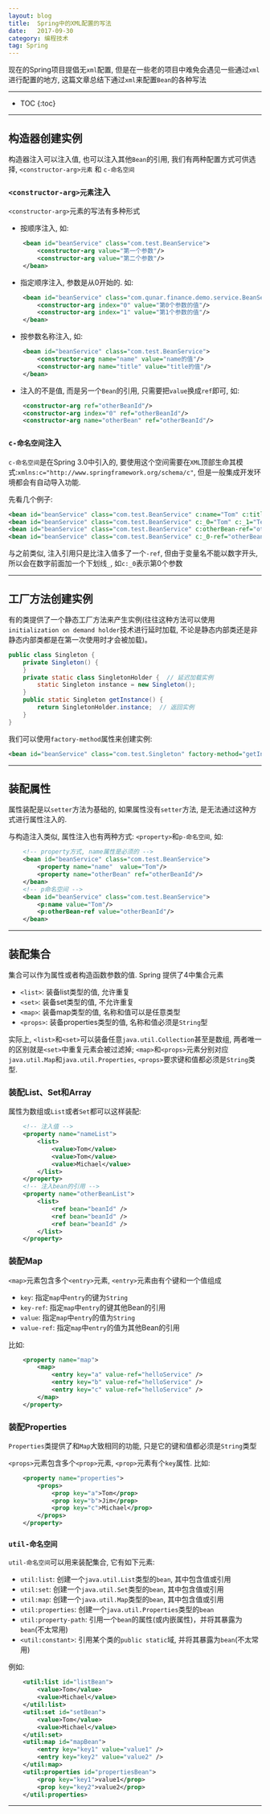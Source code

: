 ```yaml
---
layout: blog
title:  Spring中的XML配置的写法
date:   2017-09-30
category: 编程技术
tag: Spring
---
```


现在的Spring项目提倡无`xml`配置, 但是在一些老的项目中难免会遇见一些通过`xml`进行配置的地方, 这篇文章总结下通过`xml`来配置`Bean`的各种写法

*****

* TOC
{:toc}

*****

## 构造器创建实例
构造器注入可以注入值, 也可以注入其他`Bean`的引用, 我们有两种配置方式可供选择, `<constructor-arg>元素` 和 `c-命名空间`

### `<constructor-arg>元素`注入
`<constructor-arg>`元素的写法有多种形式

* 按顺序注入, 如:

~~~xml
    <bean id="beanService" class="com.test.BeanService">
        <constructor-arg value="第一个参数"/>
        <constructor-arg value="第二个参数"/>
    </bean>
~~~

* 指定顺序注入, 参数是从0开始的. 如:

~~~xml
    <bean id="beanService" class="com.qunar.finance.demo.service.BeanService">
        <constructor-arg index="0" value="第0个参数的值"/>
        <constructor-arg index="1" value="第1个参数的值"/>
    </bean>
~~~

* 按参数名称注入, 如:

~~~xml
    <bean id="beanService" class="com.test.BeanService">
        <constructor-arg name="name" value="name的值"/>
        <constructor-arg name="title" value="title的值"/>
    </bean>
~~~

* 注入的不是值, 而是另一个`Bean`的引用, 只需要把`value`换成`ref`即可, 如:

~~~xml
    <constructor-arg ref="otherBeanId"/>
    <constructor-arg index="0" ref="otherBeanId"/>
    <constructor-arg name="otherBean" ref="otherBeanId"/>
~~~

### `c-命名空间`注入
`c-命名空间`是在Spring 3.0中引入的, 要使用这个空间需要在`XML`顶部生命其模式:`xmlns:c="http://www.springframework.org/schema/c"`, 但是一般集成开发环境都会有自动导入功能.

先看几个例子:

~~~xml
<bean id="beanService" class="com.test.BeanService" c:name="Tom" c:title="TestTitle" />
<bean id="beanService" class="com.test.BeanService" c:_0="Tom" c:_1="TestTitle" />
<bean id="beanService" class="com.test.BeanService" c:otherBean-ref="otherBeanId" />
<bean id="beanService" class="com.test.BeanService" c:_0-ref="otherBeanId" />
~~~

与之前类似, 注入引用只是比注入值多了一个`-ref`, 但由于变量名不能以数字开头, 所以会在数字前面加一个下划线`_`, 如`c:_0`表示第0个参数

*****

## 工厂方法创建实例
有的类提供了一个静态工厂方法来产生实例(往往这种方法可以使用`initialization on demand holder`技术进行延时加载, 不论是静态内部类还是非静态内部类都是在第一次使用时才会被加载)。

~~~java
public class Singleton {
    private Singleton() {
    }
    private static class SingletonHolder {  // 延迟加载实例
        static Singleton instance = new Singleton();
    }
    public static Singleton getInstance() {
        return SingletonHolder.instance;  // 返回实例
    }
}
~~~

我们可以使用`factory-method`属性来创建实例:

~~~xml
<bean id="beanService" class="com.test.Singleton" factory-method="getInstance" />
~~~

*****

## 装配属性
属性装配是以`setter`方法为基础的, 如果属性没有`setter`方法, 是无法通过这种方式进行属性注入的.

与构造注入类似, 属性注入也有两种方式: `<property>`和`p-命名空间`, 如:

~~~xml
    <!-- property方式, name属性是必须的 -->
    <bean id="beanService" class="com.test.BeanService">
        <property name="name"  value="Tom"/>
        <property name="otherBean" ref="otherBeanId"/>
    </bean>
    <!-- p命名空间 -->
    <bean id="beanService" class="com.test.BeanService">
        <p:name value="Tom"/>
        <p:otherBean-ref value="otherBeanId"/>
    </bean>
~~~

*****

## 装配集合
集合可以作为属性或者构造函数参数的值. Spring 提供了4中集合元素

* `<list>`: 装备list类型的值, 允许重复
* `<set>`: 装备set类型的值, 不允许重复
* `<map>`: 装备map类型的值, 名称和值可以是任意类型
* `<props>`: 装备properties类型的值, 名称和值必须是`String`型

实际上, `<list>`和`<set>`可以装备任意`java.util.Collection`甚至是数组, 两者唯一的区别就是`<set>`中重复元素会被过滤掉; `<map>`和`<props>`元素分别对应`java.util.Map`和`java.util.Properties`, `<props>`要求键和值都必须是`String`类型.

### 装配List、Set和Array
属性为数组或`List`或者`Set`都可以这样装配:

~~~xml
    <!-- 注入值 -->
    <property name="nameList">
        <list>
            <value>Tom</value>
            <value>Tom</value>
            <value>Michael</value>
        </list>
    </property>
    <!-- 注入bean的引用 -->
    <property name="otherBeanList">
        <list>
            <ref bean="beanId" />
            <ref bean="beanId" />
            <ref bean="beanId" />
        </list>
    </property>
~~~

### 装配Map

`<map>`元素包含多个`<entry>`元素, `<entry>`元素由有个键和一个值组成

* `key`: 指定`map`中`entry`的键为`String`
* `key-ref`: 指定`map`中`entry`的键其他Bean的引用
* `value`: 指定`map`中`entry`的值为`String`
* `value-ref`: 指定`map`中`entry`的值为其他Bean的引用

比如:

~~~xml
    <property name="map">
        <map>
            <entry key="a" value-ref="helloService" />
            <entry key="b" value-ref="helloService" />
            <entry key="c" value-ref="helloService" />
        </map>
    </property>
~~~

### 装配Properties
`Properties`类提供了和`Map`大致相同的功能, 只是它的键和值都必须是`String`类型

`<props>`元素包含多个`<prop>`元素, `<prop>`元素有个`key`属性. 比如:

~~~xml
    <property name="properties">
        <props>
            <prop key="a">Tom</prop>
            <prop key="b">Jim</prop>
            <prop key="c">Michael</prop>
        </props>
    </property>
~~~

### `util-命名空间`
`util-命名空间`可以用来装配集合,  它有如下元素:

* `util:list`: 创建一个`java.util.List`类型的`bean`, 其中包含值或引用
* `util:set`: 创建一个`java.util.Set`类型的`bean`, 其中包含值或引用
* `util:map`: 创建一个`java.util.Map`类型的`bean`, 其中包含值或引用
* `util:properties`: 创建一个`java.util.Properties`类型的`bean`
* `util:property-path`: 引用一个`bean`的属性(或内嵌属性)，并将其暴露为`bean`(不太常用)
* `<util:constant>`: 引用某个类的`public static`域, 并将其暴露为`bean`(不太常用)

例如:

~~~xml
    <util:list id="listBean">
        <value>Tom</value>
        <value>Michael</value>
    </util:list>
    <util:set id="setBean">
        <value>Tom</value>
        <value>Michael</value>
    </util:set>
    <util:map id="mapBean">
        <entry key="key1" value="value1" />
        <entry key="key2" value="value2" />
    </util:map>
    <util:properties id="propertiesBean">
        <prop key="key1">value1</prop>
        <prop key="key2">value2</prop>
    </util:properties>
~~~

*****
